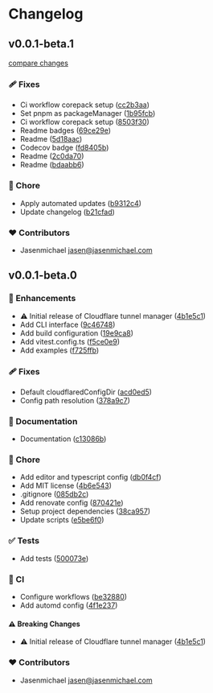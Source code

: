 # Changelog

## v0.0.1-beta.1

[compare changes](https://github.com/jasenmichael/cf-tunnel/compare/v0.0.1-beta.0...v0.0.1-beta.1)

### 🩹 Fixes

- Ci workflow corepack setup ([cc2b3aa](https://github.com/jasenmichael/cf-tunnel/commit/cc2b3aa))
- Set pnpm as packageManager ([1b95fcb](https://github.com/jasenmichael/cf-tunnel/commit/1b95fcb))
- Ci workflow corepack setup ([8503f30](https://github.com/jasenmichael/cf-tunnel/commit/8503f30))
- Readme badges ([69ce29e](https://github.com/jasenmichael/cf-tunnel/commit/69ce29e))
- Readme ([5d18aac](https://github.com/jasenmichael/cf-tunnel/commit/5d18aac))
- Codecov badge ([fd8405b](https://github.com/jasenmichael/cf-tunnel/commit/fd8405b))
- Readme ([2c0da70](https://github.com/jasenmichael/cf-tunnel/commit/2c0da70))
- Readme ([bdaabb6](https://github.com/jasenmichael/cf-tunnel/commit/bdaabb6))

### 🏡 Chore

- Apply automated updates ([b9312c4](https://github.com/jasenmichael/cf-tunnel/commit/b9312c4))
- Update changelog ([b21cfad](https://github.com/jasenmichael/cf-tunnel/commit/b21cfad))

### ❤️ Contributors

- Jasenmichael <jasen@jasenmichael.com>

## v0.0.1-beta.0

### 🚀 Enhancements

- ⚠️ Initial release of Cloudflare tunnel manager ([4b1e5c1](https://github.com/jasenmichael/cf-tunnel/commit/4b1e5c1))
- Add CLI interface ([9c46748](https://github.com/jasenmichael/cf-tunnel/commit/9c46748))
- Add build configuration ([19e9ca8](https://github.com/jasenmichael/cf-tunnel/commit/19e9ca8))
- Add vitest.config.ts ([f5ce0e9](https://github.com/jasenmichael/cf-tunnel/commit/f5ce0e9))
- Add examples ([f725ffb](https://github.com/jasenmichael/cf-tunnel/commit/f725ffb))

### 🩹 Fixes

- Default cloudflaredConfigDir ([acd0ed5](https://github.com/jasenmichael/cf-tunnel/commit/acd0ed5))
- Config path resolution ([378a9c7](https://github.com/jasenmichael/cf-tunnel/commit/378a9c7))

### 📖 Documentation

- Documentation ([c13086b](https://github.com/jasenmichael/cf-tunnel/commit/c13086b))

### 🏡 Chore

- Add editor and typescript config ([db0f4cf](https://github.com/jasenmichael/cf-tunnel/commit/db0f4cf))
- Add MIT license ([4b6e543](https://github.com/jasenmichael/cf-tunnel/commit/4b6e543))
- .gitignore ([085db2c](https://github.com/jasenmichael/cf-tunnel/commit/085db2c))
- Add renovate config ([870421e](https://github.com/jasenmichael/cf-tunnel/commit/870421e))
- Setup project dependencies ([38ca957](https://github.com/jasenmichael/cf-tunnel/commit/38ca957))
- Update scripts ([e5be6f0](https://github.com/jasenmichael/cf-tunnel/commit/e5be6f0))

### ✅ Tests

- Add tests ([500073e](https://github.com/jasenmichael/cf-tunnel/commit/500073e))

### 🤖 CI

- Configure workflows ([be32880](https://github.com/jasenmichael/cf-tunnel/commit/be32880))
- Add automd config ([4f1e237](https://github.com/jasenmichael/cf-tunnel/commit/4f1e237))

#### ⚠️ Breaking Changes

- ⚠️ Initial release of Cloudflare tunnel manager ([4b1e5c1](https://github.com/jasenmichael/cf-tunnel/commit/4b1e5c1))

### ❤️ Contributors

- Jasenmichael <jasen@jasenmichael.com>
